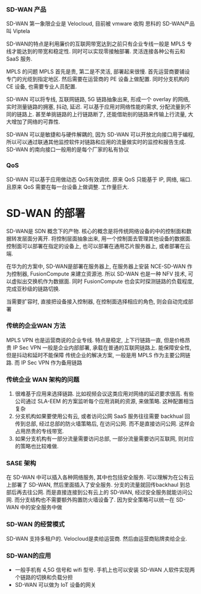 
### SD-WAN 产品
SD-WAN 第一象限企业是 Velocloud, 目前被 vmware 收购
思科的 SD-WAN产品叫 Viptela

SD-WAN的特点是利用廉价的互联网带宽达到之前只有企业专线一般是 MPLS 专线才能达到的带宽和稳定性. 同时可以实现零接触部署. 灵活连接各种公有云和 SaaS 服务. 

MPLS 的问题
MPLS 首先是贵, 第二是不灵活, 部署起来很慢. 首先运营商要铺设专门的光缆到指定地区. 然后需要在运营商的 PE 设备上做配置. 同时分支机构的 CE 设备, 也需要专业人员配置. 

SD-WAN 可以将专线, 互联网链路, 5G 链路抽象出来, 形成一个 overlay 的网络, 实时测量链路的拥塞, 抖动, 延迟. 可以基于应用对网络性能的需求, 分配流量到不同的链路上. 甚至单挑链路的上行链路断了, 还能借助别的链路来传输上行流量, 大大增加了网络的可靠性. 

SD-WAN 可以是敏捷和与硬件解耦的, 因为 SD-WAN 可以开放北向接口用于编程, 所以可以通过联通其他监控软件对链路和应用的流量做实时的监控和报告生成. SD-WAN 的南向接口一般用的是每个厂家的私有协议
### QoS
SD-WAN 可以基于应用做动态 QoS有效调优. 原来 QoS 只能基于 IP, 网络, 端口. 且原来 QoS 需要在每一台设备上做调整. 工作量巨大. 


# SD-WAN 的部署
SD-WAN是 SDN 概念下的产物. 核心的概念是将传统网络设备的中的控制面和数据转发层面分离开. 将控制层面抽象出来, 用一个控制面去管理其他设备的数据面. 
控制面可以部署在指定的设备上, 也可以部署在通用芯片服务器上, 或者部署在云端. 

在华为的方案中, SD-WAN是部署在服务器上, 在服务器上安装 NCE-SD-WAN 作为控制器, FusionCompute 来建立资源池. 所以 SD-WAN 也是一种 NFV 技术, 可以虚拟出交换机作为数据面. 
同时 FusionCompute 也会实时探测链路的负载程度, 完成亚秒级的链路切换.

当需要扩容时, 直接把设备接入控制器, 在控制面选择相应的角色, 则会自动完成部署
### 传统的企业WAN 方法
MPLS VPN 也是运营商说的企业专线. 特点是稳定, 上下行链路一直, 但是价格昂贵
IP Sec VPN 一般是企业内部部署, 承载在普通的互联网链路上. 能保障安全性, 但是抖动和延时不能保障
传统企业的解决方案, 一般是用 MPLS 作为主要公网链路. 而 IP Sec VPN 作为备用链路

### 传统企业 WAN 架构的问题
1. 很难基于应用来选择链路. 比如视频会议这类应用对网络的延迟要求很高. 有些公司通过 SLA-EEM 的方案监听每个应用消耗的资源, 来做策略. 这种配置相当复杂
2. 分支机构如果要使用公有云, 或者访问公网 SaaS 服务往往需要 backhual 回传到总部, 经过总部的防火墙策略后, 在访问公网. 而不是直接访问公网. 这样会占用昂贵的专线带宽.
3. 如果分支机构有一部分流量需要访问总部, 一部分流量需要访问互联网, 则对应的策略也比较难做.

### SASE 架构
在 SD-WAN 中可以插入各种网络服务, 其中也包括安全服务. 可以理解为在公有云上部署了 SD-WAN, 然后里面插入了安全服务. 分支的流量就回传backhaul 到总部后再去往公网. 而是直接连接到公有云上的 SD-WAN, 经过安全服务就能访问公网. 而分支结构也不需要额外购置防火墙设备了. 因为安全策略可以统一在 SD-WAN 中的安全服务中做

### SD-WAN 的经营模式
SD-WAN 支持多租户的. Velocloud是卖给运营商. 然后由运营商贴牌卖给企业. 

### SD-WAN的应用
- 一般手机有 4,5G 信号和 wifi 型号. 手机上也可以安装 SD-WAN 人软件实现两个链路的切换和负载分担
- SD-WAN 可以做为 IoT 设备的网关





